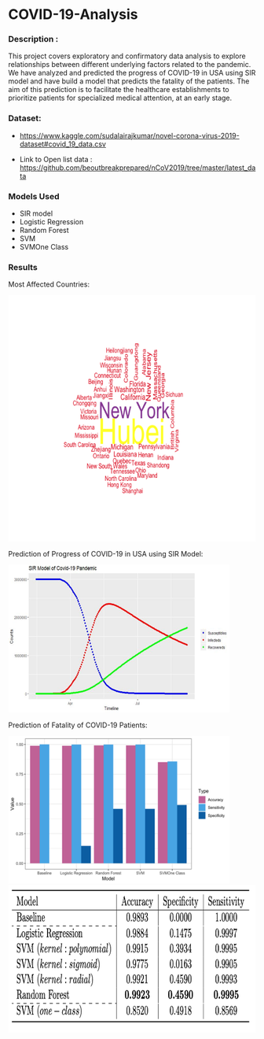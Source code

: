 # COVID-19-Analysis

### Description :
This project covers exploratory and confirmatory data analysis to explore relationships between different underlying factors related to the pandemic.
We have analyzed and predicted the progress of COVID-19 in USA using SIR model and have build a model that predicts the fatality of the patients. The aim of this
prediction is to facilitate the healthcare establishments to prioritize patients for specialized medical attention, at an early stage. 

### Dataset:
* https://www.kaggle.com/sudalairajkumar/novel-corona-virus-2019-dataset#covid_19_data.csv
           
* Link to Open list data : https://github.com/beoutbreakprepared/nCoV2019/tree/master/latest_data


### Models Used
* SIR model
* Logistic Regression
* Random Forest
* SVM
* SVMOne Class


### Results

Most Affected Countries:

<img src="https://github.com/Arushi04/COVID-19-Analysis/blob/master/images/wordcloud.png" width="550" height="500">


Prediction of Progress of COVID-19 in USA using SIR Model:

<img src="https://github.com/Arushi04/COVID-19-Analysis/blob/master/images/sir.png" width="450" height="300">


Prediction of Fatality of COVID-19 Patients:

<img src="https://github.com/Arushi04/COVID-19-Analysis/blob/master/images/models.png" width="450" height="300">

<img src="https://github.com/Arushi04/COVID-19-Analysis/blob/master/images/model_performance.png" width="600" height="300">


